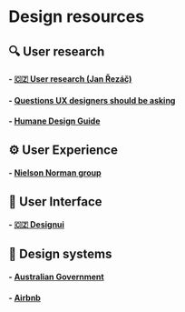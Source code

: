 # Design resources
## 🔍 User research
#### - [🇨🇿 User research (Jan Řezáč)](https://medium.com/house-of-řezáč/uživatelský-výzkum-cf44f7358a3)
#### - [Questions UX designers should be asking](https://uxdesign.cc/questions-ux-designers-should-be-asking-bc9a6ba87a34)
#### - [Humane Design Guide](https://humanetech.com/designguide/)
## ⚙️ User Experience
#### - [Nielson Norman group](https://www.nngroup.com/articles/)
## 🎨 User Interface
#### - [🇨🇿 Designui](https://www.designui.cz)
## 📐 Design systems
#### - [Australian Government](https://designsystem.gov.au)
#### - [Airbnb](https://airbnb.design/building-a-visual-language/)


